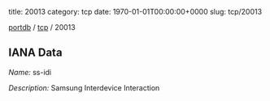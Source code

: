 title: 20013
category: tcp
date: 1970-01-01T00:00:00+0000
slug: tcp/20013

[portdb](/) / [tcp](/category/tcp.html) / 20013


## IANA Data

_Name:_ ss-idi

_Description:_ Samsung Interdevice Interaction


